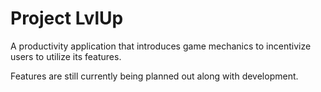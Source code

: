 # Project LvlUp

A productivity application that introduces game mechanics to incentivize users to utilize its features.

Features are still currently being planned out along with development.
